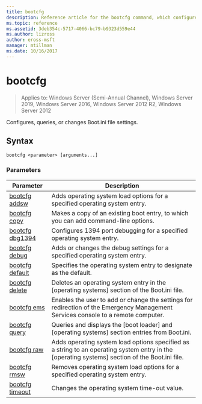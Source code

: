 ```yaml
---
title: bootcfg
description: Reference article for the bootcfg command, which configures, queries, or changes Boot.ini file settings.
ms.topic: reference
ms.assetid: 3deb354c-5717-4066-bc79-b9323d559e44
ms.author: lizross
author: eross-msft
manager: mtillman
ms.date: 10/16/2017
---
```


# bootcfg

> Applies to: Windows Server (Semi-Annual Channel), Windows Server 2019, Windows Server 2016, Windows Server 2012 R2, Windows Server 2012

Configures, queries, or changes Boot.ini file settings.

## Syntax

```
bootcfg <parameter> [arguments...]
```

### Parameters

| Parameter | Description |
| --------- | ----------- |
| [bootcfg addsw](bootcfg-addsw.md) | Adds operating system load options for a specified operating system entry. |
| [bootcfg copy](bootcfg-copy.md) | Makes a copy of an existing boot entry, to which you can add command-line options. |
| [bootcfg dbg1394](bootcfg-dbg1394.md) | Configures 1394 port debugging for a specified operating system entry. |
| [bootcfg debug](bootcfg-debug.md) | Adds or changes the debug settings for a specified operating system entry. |
| [bootcfg default](bootcfg-default.md) | Specifies the operating system entry to designate as the default. |
| [bootcfg delete](bootcfg-delete.md) | Deletes an operating system entry in the [operating systems] section of the Boot.ini file. |
| [bootcfg ems](bootcfg-ems.md) | Enables the user to add or change the settings for redirection of the Emergency Management Services console to a remote computer. |
| [bootcfg query](bootcfg-query.md) | Queries and displays the [boot loader] and [operating systems] section entries from Boot.ini. |
| [bootcfg raw](bootcfg-raw.md) | Adds operating system load options specified as a string to an operating system entry in the [operating systems] section of the Boot.ini file. |
| [bootcfg rmsw](bootcfg-rmsw.md) | Removes operating system load options for a specified operating system entry. |
| [bootcfg timeout](bootcfg-timeout.md) | Changes the operating system time-out value. |
